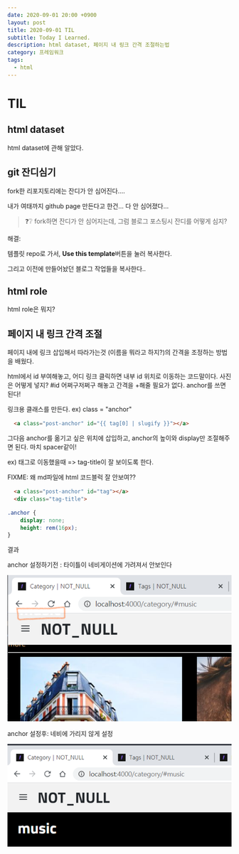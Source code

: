 ```yaml
---
date: 2020-09-01 20:00 +0900
layout: post
title: 2020-09-01 TIL
subtitle: Today I Learned.
description: html dataset, 페이지 내 링크 간격 조절하는법
category: 프레임워크
tags:
  - html
---
```


# TIL

## html dataset

html dataset에 관해 알았다.

## git 잔디심기

fork한 리포지토리에는 잔디가 안 심어진다....

내가 여태까지 github page 만든다고 한건... 다 안 심어졌다...

> ❓❔ fork하면 잔디가 안 심어지는데, 그럼 블로그 포스팅시 잔디를 어떻게 심지?

해결:

템플릿 repo로 가서, **Use this template**버튼을 눌러 복사한다.

그리고 이전에 만들어놨던 블로그 작업들을 복사한다..



## html role

html role은 뭐지?

## 페이지 내 링크 간격 조절

페이지 내에 링크 삽입해서 따라가는것 (이름을 뭐라고 하지?)의 간격을 조정하는 방법을 배웠다.

html에서 id 부여해놓고, 어디 링크 클릭하면 내부 id 위치로 이동하는 코드말이다. 사진은 어떻게 넣지?
#id 어쩌구저쩌구 해놓고 간격을 +해줄 필요가 없다. anchor를 쓰면 된다!

링크용 클래스를 만든다. ex) class = "anchor"


```html
  <a class="post-anchor" id="{{ tag[0] | slugify }}"></a>
```

그다음 anchor를 옮기고 싶은 위치에 삽입하고, anchor의 높이와 display만 조절해주면 된다. 마치 spacer같이!

ex) 태그로 이동했을때 => tag-title이 잘 보이도록 한다.

FIXME: 왜 md파일에 html 코드블럭 잘 안보여??


~~~ html
  <a class="post-anchor" id="tag"></a>
  <div class="tag-title">
~~~


```css
.anchor {
    display: none;
    height: rem(16px);
}
```


결과

anchor 설정하기전 : 타이틀이 네비게이션에 가려져서 안보인다

![before](/assets/img/uploads/temp/anchor-before.png)



anchor 설정후: 네비에 가리지 않게 설정

![after](/assets/img/uploads/temp/anchor-after.png)
